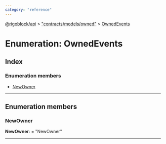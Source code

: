 ```yaml
---
category: "reference"
---
```



[@rigoblock/api](../README.md) > ["contracts/models/owned"](../modules/_contracts_models_owned_.md) > [OwnedEvents](../enums/_contracts_models_owned_.ownedevents.md)

# Enumeration: OwnedEvents

## Index

### Enumeration members

* [NewOwner](_contracts_models_owned_.ownedevents.md#newowner)

---

## Enumeration members

<a id="newowner"></a>

###  NewOwner

**NewOwner**:  = "NewOwner"

___


